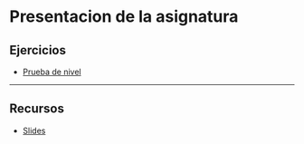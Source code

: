 # Presentacion de la asignatura

## Ejercicios
- [Prueba de nivel](https://codepen.io/nahuelsotelo/pen/ZXZBQy)

---

## Recursos
- [Slides](http://masterbau.github.io/bau-web-design-master/day-01.html#/)
